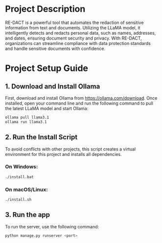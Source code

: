 # Project Description

RE-DACT is a powerful tool that automates the redaction of sensitive information from text and documents. Utilizing the LLaMA model, it intelligently detects and redacts personal data, such as names, addresses, and dates, ensuring document security and privacy. With RE-DACT, organizations can streamline compliance with data protection standards and handle sensitive documents with confidence.

# Project Setup Guide 

## 1. Download and Install Ollama

First, download and install Ollama from https://ollama.com/download.
Once installed, open your command line and run the following command to pull the latest LLaMA model and start Ollama:

```sh
ollama pull llama3.1
ollama run llama3.1
```


## 2. Run the Install Script

To avoid conflicts with other projects, this script creates a virtual environment for this project and installs all dependencies.

### On Windows:
```sh
./install.bat
```

### On macOS/Linux:
```sh
./install.sh
```

## 3. Run the app

To run the server, use the following command:

```sh
python manage.py runserver <port>
```

